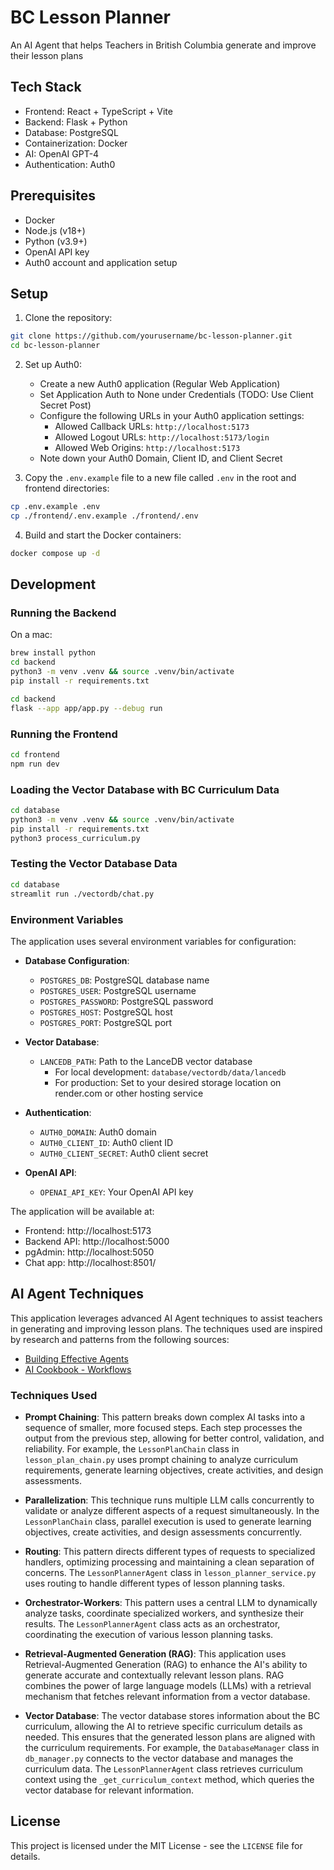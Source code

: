 # BC Lesson Planner

An AI Agent that helps Teachers in British Columbia generate and improve their lesson plans

## Tech Stack

- Frontend: React + TypeScript + Vite
- Backend: Flask + Python
- Database: PostgreSQL
- Containerization: Docker
- AI: OpenAI GPT-4
- Authentication: Auth0

## Prerequisites

- Docker
- Node.js (v18+)
- Python (v3.9+)
- OpenAI API key
- Auth0 account and application setup

## Setup

1. Clone the repository:
```sh
git clone https://github.com/yourusername/bc-lesson-planner.git
cd bc-lesson-planner
```

2. Set up Auth0:
   - Create a new Auth0 application (Regular Web Application)
   - Set Application Auth to None under Credentials (TODO: Use Client Secret Post)
   - Configure the following URLs in your Auth0 application settings:
     - Allowed Callback URLs: `http://localhost:5173`
     - Allowed Logout URLs: `http://localhost:5173/login`
     - Allowed Web Origins: `http://localhost:5173`
   - Note down your Auth0 Domain, Client ID, and Client Secret

3. Copy the `.env.example` file to a new file called `.env` in the root and frontend directories:
```sh
cp .env.example .env
cp ./frontend/.env.example ./frontend/.env
```

4. Build and start the Docker containers:
```sh
docker compose up -d
```

## Development

### Running the Backend

On a mac:
```sh
brew install python
cd backend
python3 -m venv .venv && source .venv/bin/activate 
pip install -r requirements.txt
```

```sh
cd backend
flask --app app/app.py --debug run
```

### Running the Frontend

```sh
cd frontend
npm run dev
```

### Loading the Vector Database with BC Curriculum Data

```sh
cd database
python3 -m venv .venv && source .venv/bin/activate 
pip install -r requirements.txt
python3 process_curriculum.py
```

### Testing the Vector Database Data

```sh
cd database
streamlit run ./vectordb/chat.py 
```

### Environment Variables

The application uses several environment variables for configuration:

- **Database Configuration**:
  - `POSTGRES_DB`: PostgreSQL database name
  - `POSTGRES_USER`: PostgreSQL username
  - `POSTGRES_PASSWORD`: PostgreSQL password
  - `POSTGRES_HOST`: PostgreSQL host
  - `POSTGRES_PORT`: PostgreSQL port

- **Vector Database**:
  - `LANCEDB_PATH`: Path to the LanceDB vector database
    - For local development: `database/vectordb/data/lancedb`
    - For production: Set to your desired storage location on render.com or other hosting service

- **Authentication**:
  - `AUTH0_DOMAIN`: Auth0 domain
  - `AUTH0_CLIENT_ID`: Auth0 client ID
  - `AUTH0_CLIENT_SECRET`: Auth0 client secret

- **OpenAI API**:
  - `OPENAI_API_KEY`: Your OpenAI API key

The application will be available at:
- Frontend: http://localhost:5173
- Backend API: http://localhost:5000
- pgAdmin: http://localhost:5050
- Chat app: http://localhost:8501/

## AI Agent Techniques

This application leverages advanced AI Agent techniques to assist teachers in generating and improving lesson plans. The techniques used are inspired by research and patterns from the following sources:

- [Building Effective Agents](https://www.anthropic.com/research/building-effective-agents)
- [AI Cookbook - Workflows](https://github.com/daveebbelaar/ai-cookbook/tree/main/patterns/workflows)

### Techniques Used

- **Prompt Chaining**: This pattern breaks down complex AI tasks into a sequence of smaller, more focused steps. Each step processes the output from the previous step, allowing for better control, validation, and reliability. For example, the `LessonPlanChain` class in `lesson_plan_chain.py` uses prompt chaining to analyze curriculum requirements, generate learning objectives, create activities, and design assessments.

- **Parallelization**: This technique runs multiple LLM calls concurrently to validate or analyze different aspects of a request simultaneously. In the `LessonPlanChain` class, parallel execution is used to generate learning objectives, create activities, and design assessments concurrently.

- **Routing**: This pattern directs different types of requests to specialized handlers, optimizing processing and maintaining a clean separation of concerns. The `LessonPlannerAgent` class in `lesson_planner_service.py` uses routing to handle different types of lesson planning tasks.

- **Orchestrator-Workers**: This pattern uses a central LLM to dynamically analyze tasks, coordinate specialized workers, and synthesize their results. The `LessonPlannerAgent` class acts as an orchestrator, coordinating the execution of various lesson planning tasks.

- **Retrieval-Augmented Generation (RAG)**: This application uses Retrieval-Augmented Generation (RAG) to enhance the AI's ability to generate accurate and contextually relevant lesson plans. RAG combines the power of large language models (LLMs) with a retrieval mechanism that fetches relevant information from a vector database.

- **Vector Database**: The vector database stores information about the BC curriculum, allowing the AI to retrieve specific curriculum details as needed. This ensures that the generated lesson plans are aligned with the curriculum requirements. 
For example, the `DatabaseManager` class in `db_manager.py` connects to the vector database and manages the curriculum data. The `LessonPlannerAgent` class retrieves curriculum context using the `_get_curriculum_context` method, which queries the vector database for relevant information.


## License

This project is licensed under the MIT License - see the `LICENSE` file for details.

